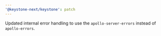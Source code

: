 ```yaml
---
'@keystone-next/keystone': patch
---
```


Updated internal error handling to use the `apollo-server-errors` instead of `apollo-errors`.